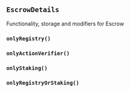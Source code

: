 ## `EscrowDetails`

Functionality, storage and modifiers for Escrow



### `onlyRegistry()`





### `onlyActionVerifier()`





### `onlyStaking()`





### `onlyRegistryOrStaking()`







